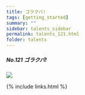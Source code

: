 ```yaml
---
title: ゴラクバ!
tags: [getting_started]
summary: ""
sidebar: talents_sidebar
permalink: talents_121.html
folder: talents
---
```



##### No.121 ゴラクバ!

![](https://yt3.ggpht.com/ytc/AKedOLTbCtN02EVfFE-YogZWgxCbRLhByR3LD-ACoef0xg=s176-c-k-c0x00ffffff-no-rj)






{% include links.html %}
